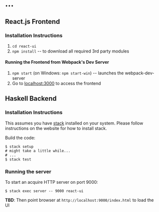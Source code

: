 # ...

## React.js Frontend

### Installation Instructions

1. `cd react-ui`
1. `npm install` -- to download all required 3rd party modules

#### Running the Frontend from Webpack's Dev Server

1. `npm start` (on Windows: `npm start-win`) -- launches the webpack-dev-server
1. Go to [localhost:3000](http://localhost:3000) to access the frontend

## Haskell Backend

### Installation Instructions

This assumes you have [stack](http://docs.haskellstack.org) installed on your system. Please follow instructions on the website for how to install stack.

Build the code:

```
$ stack setup
# might take a little while...
# ...
$ stack test
```

### Running the server

To start an acquire HTTP server on port 9000:

```
$ stack exec server -- 9000 react-ui
```

**TBD**: Then point browser at `http://localhost:9000/index.html` to load the UI
